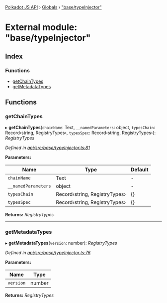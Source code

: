[Polkadot JS API](../README.md) › [Globals](../globals.md) › ["base/typeInjector"](_base_typeinjector_.md)

# External module: "base/typeInjector"

## Index

### Functions

* [getChainTypes](_base_typeinjector_.md#getchaintypes)
* [getMetadataTypes](_base_typeinjector_.md#getmetadatatypes)

## Functions

###  getChainTypes

▸ **getChainTypes**(`chainName`: Text, `__namedParameters`: object, `typesChain`: Record‹string, RegistryTypes›, `typesSpec`: Record‹string, RegistryTypes›): *RegistryTypes*

*Defined in [api/src/base/typeInjector.ts:81](https://github.com/polkadot-js/api/blob/51a866fd35/packages/api/src/base/typeInjector.ts#L81)*

**Parameters:**

Name | Type | Default |
------ | ------ | ------ |
`chainName` | Text | - |
`__namedParameters` | object | - |
`typesChain` | Record‹string, RegistryTypes› |  {} |
`typesSpec` | Record‹string, RegistryTypes› |  {} |

**Returns:** *RegistryTypes*

___

###  getMetadataTypes

▸ **getMetadataTypes**(`version`: number): *RegistryTypes*

*Defined in [api/src/base/typeInjector.ts:76](https://github.com/polkadot-js/api/blob/51a866fd35/packages/api/src/base/typeInjector.ts#L76)*

**Parameters:**

Name | Type |
------ | ------ |
`version` | number |

**Returns:** *RegistryTypes*
